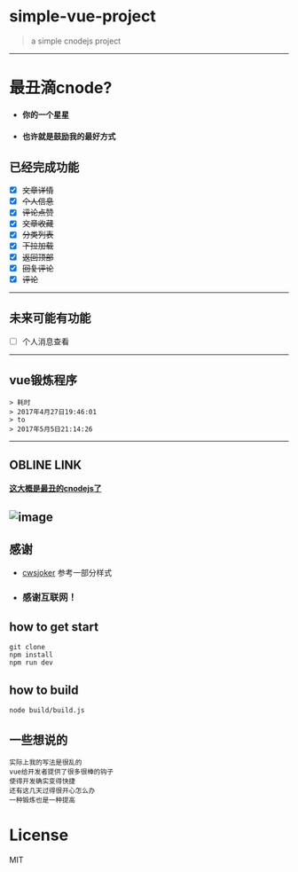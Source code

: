 # simple-vue-project

> a simple cnodejs project
---
# 最丑滴cnode?
- #### 你的一个星星
- #### 也许就是鼓励我的最好方式
## 已经完成功能
- [x] ~~文章详情~~
- [x] ~~个人信息~~
- [x] ~~评论点赞~~
- [x] ~~文章收藏~~
- [x] ~~分类列表~~
- [x] ~~下拉加载~~
- [x] ~~返回顶部~~
- [x] ~~回复评论~~
- [x] ~~评论~~
---
## 未来可能有功能
- [ ] 个人消息查看
---
## vue锻炼程序
```
> 耗时
> 2017年4月27日19:46:01
> to
> 2017年5月5日21:14:26
```
---
## OBLINE LINK 

#### [这大概是最丑的cnodejs了](https://ls-l.cn/dist/#/)
![image](https://ls-l.cn/dist/vuedemo.png)
---

## 感谢
- [cwsjoker](https://github.com/cwsjoker/) 参考一部分样式
- ### 感谢互联网！

## how to get start
```
git clone 
npm install
npm run dev
```
## how to build
```
node build/build.js
```

## 一些想说的
```
实际上我的写法是很乱的
vue给开发者提供了很多很棒的钩子
使得开发确实变得快捷
还有这几天过得很开心怎么办
一种锻炼也是一种提高
```
# License
MIT
